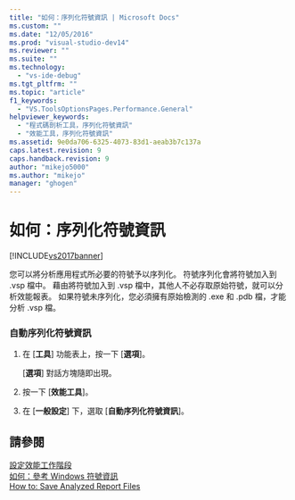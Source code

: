 ```yaml
---
title: "如何：序列化符號資訊 | Microsoft Docs"
ms.custom: ""
ms.date: "12/05/2016"
ms.prod: "visual-studio-dev14"
ms.reviewer: ""
ms.suite: ""
ms.technology: 
  - "vs-ide-debug"
ms.tgt_pltfrm: ""
ms.topic: "article"
f1_keywords: 
  - "VS.ToolsOptionsPages.Performance.General"
helpviewer_keywords: 
  - "程式碼剖析工具，序列化符號資訊"
  - "效能工具，序列化符號資訊"
ms.assetid: 9e0da706-6325-4073-83d1-aeab3b7c137a
caps.latest.revision: 9
caps.handback.revision: 9
author: "mikejo5000"
ms.author: "mikejo"
manager: "ghogen"
---
```

# 如何：序列化符號資訊
[!INCLUDE[vs2017banner](../code-quality/includes/vs2017banner.md)]

您可以將分析應用程式所必要的符號予以序列化。  符號序列化會將符號加入到 .vsp 檔中。  藉由將符號加入到 .vsp 檔中，其他人不必存取原始符號，就可以分析效能報表。  如果符號未序列化，您必須擁有原始檢測的 .exe 和 .pdb 檔，才能分析 .vsp 檔。  
  
### 自動序列化符號資訊  
  
1.  在 \[**工具**\] 功能表上，按一下 \[**選項**\]。  
  
     \[**選項**\] 對話方塊隨即出現。  
  
2.  按一下 \[**效能工具**\]。  
  
3.  在 \[**一般設定**\] 下，選取 \[**自動序列化符號資訊**\]。  
  
## 請參閱  
 [設定效能工作階段](../profiling/configuring-performance-sessions.md)   
 [如何：參考 Windows 符號資訊](../profiling/how-to-reference-windows-symbol-information.md)   
 [How to: Save Analyzed Report Files](http://msdn.microsoft.com/zh-tw/0340ddde-caf4-48ac-8af3-d15dcdade556)